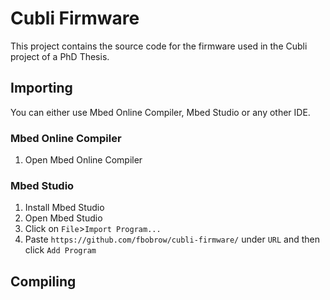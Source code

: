 # Cubli Firmware  

This project contains the source code for the firmware used in the Cubli project of a PhD Thesis.

## Importing

You can either use Mbed Online Compiler, Mbed Studio or any other IDE.

### Mbed Online Compiler

1. Open Mbed Online Compiler

### Mbed Studio

1. Install Mbed Studio
2. Open Mbed Studio
3. Click on ```File```>```Import Program...```
4. Paste ```https://github.com/fbobrow/cubli-firmware/``` under ```URL``` and then click ```Add Program```

## Compiling
